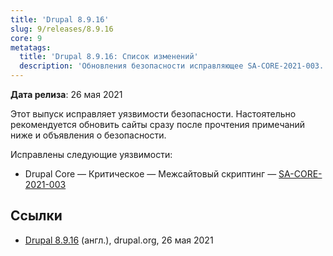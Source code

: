 ```yaml
---
title: 'Drupal 8.9.16'
slug: 9/releases/8.9.16
core: 9
metatags:
  title: 'Drupal 8.9.16: Список изменений'
  description: 'Обновления безопасности исправляющее SA-CORE-2021-003.'
---
```


**Дата релиза**: 26 мая 2021

Этот выпуск исправляет уязвимости безопасности. Настоятельно рекомендуется обновить сайты сразу после прочтения примечаний ниже и объявления о безопасности.

Исправлены следующие уязвимости:

- Drupal Core — Критическое — Межсайтовый скриптинг — [SA-CORE-2021-003](../../../../security/sa-core/2021-003/index.md)

## Ссылки

- [Drupal 8.9.16](https://www.drupal.org/project/drupal/releases/8.9.16) (англ.), drupal.org, 26 мая 2021
